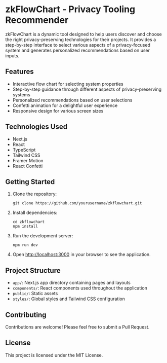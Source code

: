 # zkFlowChart - Privacy Tooling Recommender

zkFlowChart is a dynamic tool designed to help users discover and choose the right privacy-preserving technologies for their projects. It provides a step-by-step interface to select various aspects of a privacy-focused system and generates personalized recommendations based on user inputs.

## Features

- Interactive flow chart for selecting system properties
- Step-by-step guidance through different aspects of privacy-preserving systems
- Personalized recommendations based on user selections
- Confetti animation for a delightful user experience
- Responsive design for various screen sizes

## Technologies Used

- Next.js
- React
- TypeScript
- Tailwind CSS
- Framer Motion
- React Confetti

## Getting Started

1. Clone the repository:
   ```
   git clone https://github.com/yourusername/zkflowchart.git
   ```

2. Install dependencies:
   ```
   cd zkflowchart
   npm install
   ```

3. Run the development server:
   ```
   npm run dev
   ```

4. Open [http://localhost:3000](http://localhost:3000) in your browser to see the application.

## Project Structure

- `app/`: Next.js app directory containing pages and layouts
- `components/`: React components used throughout the application
- `public/`: Static assets
- `styles/`: Global styles and Tailwind CSS configuration

## Contributing

Contributions are welcome! Please feel free to submit a Pull Request.

## License

This project is licensed under the MIT License.

